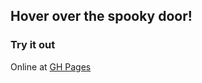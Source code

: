 ## Hover over the spooky door!

### Try it out
 
Online at [GH Pages](https://zandersparrow.github.io/creative-coding-spooky/)
